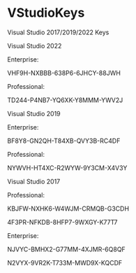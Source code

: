 # VStudioKeys
Visual Studio 2017/2019/2022 Keys

Visual Studio 2022

Enterprise:

VHF9H-NXBBB-638P6-6JHCY-88JWH
    
Professional:

TD244-P4NB7-YQ6XK-Y8MMM-YWV2J

Visual Studio 2019

Enterprise:

BF8Y8-GN2QH-T84XB-QVY3B-RC4DF

Professional:

NYWVH-HT4XC-R2WYW-9Y3CM-X4V3Y

Visual Studio 2017

Professional:

KBJFW-NXHK6-W4WJM-CRMQB-G3CDH

4F3PR-NFKDB-8HFP7-9WXGY-K77T7

Enterprise:

NJVYC-BMHX2-G77MM-4XJMR-6Q8QF

N2VYX-9VR2K-T733M-MWD9X-KQCDF
